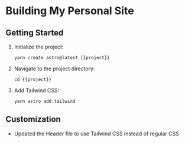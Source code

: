 # Building My Personal Site

## Getting Started

1. Initialize the project:

   ```
   yarn create astro@latest {{project}}
   ```

2. Navigate to the project directory:

   ```
   cd {{project}}
   ```

3. Add Tailwind CSS:
   ```
   yarn astro add tailwind
   ```

## Customization

- Updated the Header file to use Tailwind CSS instead of regular CSS

